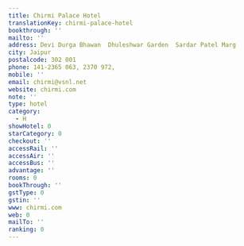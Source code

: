 ```yaml
---
title: Chirmi Palace Hotel
translationKey: chirmi-palace-hotel
bookthrough: ''
mailto: ''
address: Devi Durga Bhawan  Dhuleshwar Garden  Sardar Patel Marg
city: Jaipur
postalcode: 302 001
phone: 141-2365 063, 2370 972,
mobile: ''
email: chirmi@vsnl.net
website: chirmi.com
note: ''
type: hotel
category:
  - H
showHotel: 0
starCategory: 0
checkout: ''
accessRail: ''
accessAir: ''
accessBus: ''
advantage: ''
rooms: 0
bookThrough: ''
gstType: 0
gstin: ''
www: chirmi.com
web: 0
mailTo: ''
ranking: 0
---
```







